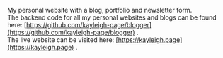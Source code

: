 My personal website with a blog, portfolio and newsletter form.  
The backend code for all my personal websites and blogs can be found here: [https://github.com/kayleigh-page/blogger](https://github.com/kayleigh-page/blogger) .  
The live website can be visited here: [https://kayleigh.page](https://kayleigh.page) .

